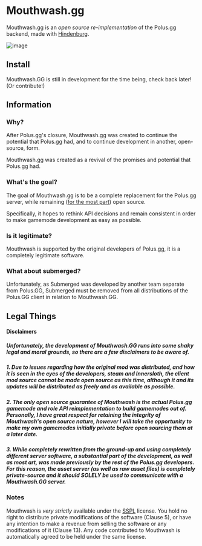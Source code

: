 # Mouthwash.gg
Mouthwash.gg is an _open source re-implementation_ of the Polus.gg backend, made with [Hindenburg](https://github.com/skeldjs/Hindenburg).

![image](https://user-images.githubusercontent.com/60631511/140629842-4ef52dc1-cbef-4b50-8b4a-caef1f4d4350.png)

## Install
Mouthwash.GG is still in development for the time being, check back later! (Or contribute!)

## Information
### Why?
After Polus.gg's closure, Mouthwash.gg was created to continue the potential that Polus.gg had, and to continue development in another, open-source, form.

Mouthwash.gg was created as a revival of the promises and potential that Polus.gg had.

### What's the goal?
The goal of Mouthwash.gg is to be a complete replacement for the Polus.gg server, while remaining ([for the most part](#disclaimers)) open source.

Specifically, it hopes to rethink API decisions and remain consistent in order to make gamemode development as easy as possible.

### Is it legitimate?
Mouthwash is supported by the original developers of Polus.gg, it is a completely legitimate software.

### What about submerged?
Unfortunately, as Submerged was developed by another team separate from Polus.GG, Submerged must be removed from all distributions of the Polus.GG client in relation to Mouthwash.GG.

## Legal Things
#### Disclaimers
##### Unfortunately, the development of Mouthwash.GG runs into some shaky legal and moral grounds, so there are a few disclaimers to be aware of.

##### 1. Due to issues regarding how the original mod was distributed, and how it is seen in the eyes of the developers, steam and Innersloth, the client mod source cannot be made open source as this time, although it and its updates will be distributed as freely and as available as possible.

##### 2. The only open source guarantee of Mouthwash is the actual Polus.gg gamemode and role API reimplementation to build gamemodes out of. Personally, I have great respect for retaining the integrity of Mouthwash's open source nature, however I will take the opportunity to make my own gamemodes initially private before open sourcing them at a later date.

##### 3. While completely rewritten from the ground-up and using completely different server software, a substantial part of the development, as well as most art, was made previously by the rest of the Polus.gg developers. For this reason, the asset server (as well as raw asset files) is completely private-source and it should SOLELY be used to communicate with a Mouthwash.GG server.

### Notes
Mouthwash is _very strictly_ available under the [SSPL](https://www.mongodb.com/licensing/server-side-public-license) license. You hold no right to distribute private modifications of the software (Clause 5), or have any intention to make a revenue from selling the software or any modifications of it (Clause 13). Any code contributed to Mouthwash is automatically agreed to be held under the same license.
